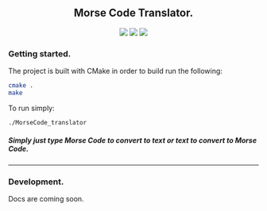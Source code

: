 <div align="center">
  <h2> Morse Code Translator. </h2>
<img src="https://github.com/apetrai/MorseCode_translator/actions/workflows/cmake.yml/badge.svg"> 
 <img src="https://img.shields.io/github/issues/apetrai/MorseCode_translator">
  <img src="https://img.shields.io/github/v/tag/apetrai/MorseCode_translator">

</div>

### Getting started.
The project is built with CMake in order to build run the following:
```bash
cmake . 
make
```
To run simply:
```bash
./MorseCode_translator
```

##### Simply just type Morse Code to convert to text or text to convert to Morse Code.
-----------------------------------------------------------------------------------------------

### Development.
Docs are coming soon.
